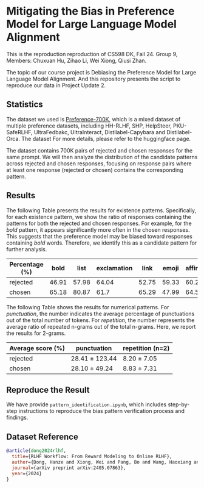 # Mitigating the Bias in Preference Model for Large Language Model Alignment
This is the reproduction reproduction of CS598 DK, Fall 24. Group 9, Members: Chuxuan Hu, Zihao Li, Wei Xiong, Qiusi Zhan.

The topic of our course project is Debiasing the Preference Model for Large Language Model Alignment. And this repository presents the script to reproduce our data in Project Update 2.

## Statistics
The dataset we used is [Preference-700K](https://huggingface.co/datasets/hendrydong/preference_700K), which is a mixed dataset of multiple preference datasets, including HH-RLHF, SHP, HelpSteer, PKU-SafeRLHF, UltraFedbakc, UltraInteract, Distilabel-Capybara and Distilabel-Orca. The dataset For more details, please refer to the huggingface page.

The dataset contains 700K pairs of rejected and chosen responses for the same prompt. We will then analyze the distribution of the candidate patterns across rejected and chosen responses, focusing on response pairs where at least one response (rejected or chosen) contains the corresponding pattern.



## Results
The following Table presents the results for existence patterns. Specifically, for each existence pattern, we show the ratio of responses containing the patterns for both the rejected and chosen responses.
For example, for the *bold* pattern, it appears significantly more often in the chosen responses. This suggests that the preference model may be biased toward responses containing *bold* words. Therefore, we identify this as a candidate pattern for further analysis.

| Percentage (%)| bold | list | exclamation | link | emoji | affirmative | capitalization | quotes |
|-----------|-----|-----|-----|-----|-----|-----|-----|-----|
| rejected    | 46.91 | 57.98 | 64.04 | 52.75 | 59.33 | 60.24 | 78.21 | 61.27 |
| chosen      | 65.18 | 80.87 | 61.7  | 65.29 | 47.99 | 64.56 | 79.95 | 71.22 |


The following Table shows the results for numerical patterns. For *punctuation*, the number indicates the average percentage of punctuations out of the total number of tokens. For *repetition*, the number represents the average ratio of repeated n-grams out of the total n-grams. Here, we report the results for 2-grams.

| Average score (%)| punctuation | repetition (n=2) |
|-------------|-------------|-------------|
| rejected         | 28.41 $\pm$ 123.44 | 8.20 $\pm$ 7.05|
| chosen           | 28.10 $\pm$  49.24 | 8.83 $\pm$ 7.31|


## Reproduce the Result

We have provide `pattern_identification.ipynb`, which includes step-by-step instructions to reproduce the bias pattern verification process and findings.

## Dataset Reference

```bibtex
@article{dong2024rlhf,
  title={RLHF Workflow: From Reward Modeling to Online RLHF},
  author={Dong, Hanze and Xiong, Wei and Pang, Bo and Wang, Haoxiang and Zhao, Han and Zhou, Yingbo and Jiang, Nan and Sahoo, Doyen and Xiong, Caiming and Zhang, Tong},
  journal={arXiv preprint arXiv:2405.07863},
  year={2024}
}
```
